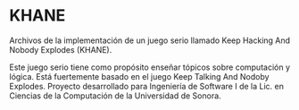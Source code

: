 # KHANE
Archivos de la implementación de un juego serio llamado Keep Hacking And Nobody Explodes (KHANE).

Este juego serio tiene como propósito enseñar tópicos sobre computación y lógica. Está fuertemente basado en el juego Keep Talking And Nodoby Explodes.
Proyecto desarrollado para Ingeniería de Software I de la Lic. en Ciencias de la Computación de la Universidad de Sonora.

